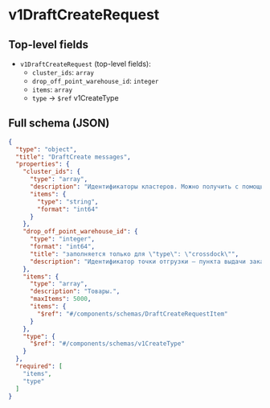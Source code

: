 # v1DraftCreateRequest

## Top-level fields
- `v1DraftCreateRequest` (top-level fields):
  - `cluster_ids`: `array`
  - `drop_off_point_warehouse_id`: `integer`
  - `items`: `array`
  - `type` → `$ref` v1CreateType

## Full schema (JSON)
```json
{
  "type": "object",
  "title": "DraftCreate messages",
  "properties": {
    "cluster_ids": {
      "type": "array",
      "description": "Идентификаторы кластеров. Можно получить с помощью метода [/v1/cluster/list](#operation/SupplyDraftAPI_DraftClusterList).",
      "items": {
        "type": "string",
        "format": "int64"
      }
    },
    "drop_off_point_warehouse_id": {
      "type": "integer",
      "format": "int64",
      "title": "заполняется только для \"type\": \"crossdock\"",
      "description": "Идентификатор точки отгрузки — пункта выдачи заказов или сортировочного центра. Можно получить с помощью метода [/v1/warehouse/fbo/list](#operation/SupplyDraftAPI_DraftGetWarehouseFboList).\nТолько для типа поставки `type = CREATE_TYPE_CROSSDOCK`.\n"
    },
    "items": {
      "type": "array",
      "description": "Товары.",
      "maxItems": 5000,
      "items": {
        "$ref": "#/components/schemas/DraftCreateRequestItem"
      }
    },
    "type": {
      "$ref": "#/components/schemas/v1CreateType"
    }
  },
  "required": [
    "items",
    "type"
  ]
}
```
